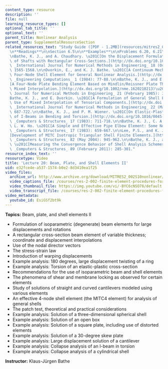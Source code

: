 ```yaml
---
content_type: resource
description: ''
file: null
learning_resource_types: []
optional_tab_title: ''
optional_text: ''
parent_title: Nonlinear Analysis
parent_type: SupplementalResourceSection
related_resources_text: "Study Guide ([PDF - 1.2MB](resources/mitres2_002s10_lec20))\n\
  \n**Readings**\n\nSection 6.5\n\n**Examples**\n\nProblems 6.20, 6.21\n\n**References**\n\
  \nBathe, K. J., and A. Chaudhary. \u201C[On the Displacement Formulation of Torsion\
  \ of Shafts with Rectangular Cross-Sections.](http://dx.doi.org/10.1002/nme.1620181010)\u201D\
  \ _International Journal for Numerical Methods in Engineering_ 18 (October 1982):\
  \ 1565-1568.\n\nDvorkin, E., and K. J. Bathe. \u201C[A Continuum Mechanics Based\
  \ Four-Node Shell Element for General Nonlinear Analysis.](http://dx.doi.org/10.1108/eb023562)\u201D\
  \ _Engineering Computations_ 1 (1984): 77-88.\n\nBathe, K. J., and E. Dvorkin. \u201C\
  [A Four-Node Plate Bending Element Based on Mindlin/Reissner Plate Theory and a\
  \ Mixed Interpolation.](http://dx.doi.org/10.1002/nme.1620210213)\u201D _International\
  \ Journal for Numerical Methods in Engineering_ 21 (February 1985): 367-383.\n\n\
  Bathe, K. J., and E. Dvorkin. \u201C[A Formulation of General Shell Elements: The\
  \ Use of Mixed Interpolation of Tensorial Components.](http://dx.doi.org/10.1002/nme.1620220312)\u201D\
  \ _International Journal for Numerical Methods in Engineering_ 22 (March 1986):\
  \ 687-722.\n\nBathe, K. J., and P. M. Wiener. \u201C[On Elastic-Plastic Analysis\
  \ of I-Beams in Bending and Torsion.](http://dx.doi.org/10.1016/0045-7949(83)90085-8)\u201D\
  \ _Computers & Structures_ 17 (1983): 711-718.\n\nBathe, K. J., C. A. Almeida, and\
  \ L. W. Ho. \u201C[A Simple and Effective Pipe Elbow Element: Some Nonlinear Capabilities.](http://dx.doi.org/10.1016/0045-7949(83)90079-2)\u201D\
  \ _Computers & Structures_ 17 (1983): 659-667.\n\nLee, P.S., and K. J. Bathe. \u201C\
  [Development of MITC Isotropic Triangular Shell Finite Elements.](http://dx.doi.org/10.1016/j.compstruc.2004.02.004)\u201D\
  \ _Computers & Structures_ 82 (May 2004): 945-962.\n\nBathe, K. J., and P. S. Lee.\
  \ \u201C[Measuring the Convergence Behavior of Shell Analysis Schemes.](http://dx.doi.org/10.1016/j.compstruc.2010.09.007)\u201D\
  \ _Computers & Structures_ 89 (February 2011): 285-301."
resource_index_text: ''
resourcetype: Video
title: 'Lecture 20: Beam, Plate, and Shell Elements II'
uid: e32fce4e-a537-1574-b0e2-8d3410ea1f25
video_files:
  archive_url: http://www.archive.org/download/MITRES2_002S10nonlinear/MITRES2_002S10nonlinear_lec20_300k.mp4
  video_captions_file: /courses/res-2-002-finite-element-procedures-for-solids-and-structures-spring-2010/1aa9e49cc82b540d9a8c7b0374fe049b_EsiGSf2bt9k.vtt
  video_thumbnail_file: https://img.youtube.com/vi/-BYC6cNSO78/default.jpg
  video_transcript_file: /courses/res-2-002-finite-element-procedures-for-solids-and-structures-spring-2010/4734367d73a163449b3d4babd74b7b29_EsiGSf2bt9k.pdf
video_metadata:
  youtube_id: EsiGSf2bt9k
---
```


**Topics:** Beam, plate, and shell elements II

*   Formulation of isoparametric (degenerate) beam elements for large displacements and rotations
*   A rectangular cross-section beam element of variable thickness; coordinate and displacement interpolations
*   Use of the nodal director vectors
*   The stress-strain law
*   Introduction of warping displacements
*   Example analysis: 180 degrees, large displacement twisting of a ring
*   Example analysis: Torsion of an elastic-plastic cross-section
*   Recommendations for the use of isoparametric beam and shell elements
*   The phenomena of shear and membrane locking as observed for certain elements
*   Study of solutions of straight and curved cantilevers modeled using various elements
*   An effective 4-node shell element (the MITC4 element) for analysis of general shells
*   The patch test, theoretical and practical considerations
*   Example analysis: Solution of a three-dimensional spherical shell
*   Example analysis: Solution of an open box
*   Example analysis: Solution of a square plate, including use of distorted elements
*   Example analysis: Solution of a 30-degree skew plate
*   Example analysis: Large displacement solution of a cantilever
*   Example analysis: Collapse analysis of an I-beam in torsion
*   Example analysis: Collapse analysis of a cylindrical shell

**Instructor:** Klaus-Jürgen Bathe